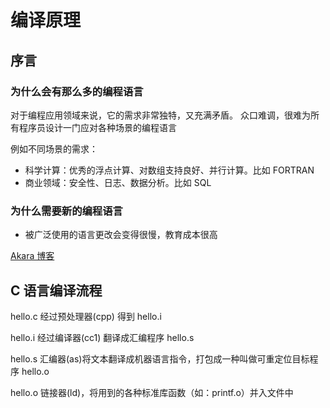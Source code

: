 # 编译原理

## 序言

### 为什么会有那么多的编程语言

对于编程应用领域来说，它的需求非常独特，又充满矛盾。
众口难调，很难为所有程序员设计一门应对各种场景的编程语言

例如不同场景的需求：

- 科学计算：优秀的浮点计算、对数组支持良好、并行计算。比如 FORTRAN
- 商业领域：安全性、日志、数据分析。比如 SQL

### 为什么需要新的编程语言

- 被广泛使用的语言更改会变得很慢，教育成本很高

[Akara 博客](https://messiahhh.github.io/blog/docs/%E7%BC%96%E8%AF%91%E5%8E%9F%E7%90%86)

## C 语言编译流程

hello.c 经过预处理器(cpp) 得到 hello.i

hello.i 经过编译器(cc1) 翻译成汇编程序 hello.s

hello.s 汇编器(as)将文本翻译成机器语言指令，打包成一种叫做可重定位目标程序 hello.o

hello.o 链接器(ld)，将用到的各种标准库函数（如：printf.o）并入文件中
